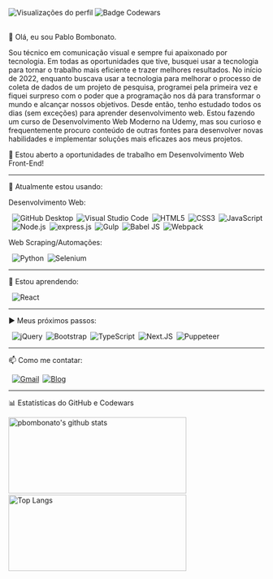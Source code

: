 ![Visualizações do perfil](https://komarev.com/ghpvc/?username=pbombonato&color=002B36&style=flat-square)
![Badge Codewars](https://www.codewars.com/users/pbombonato/badges/micro)<br><br>


👋 Olá, eu sou Pablo Bombonato. 

Sou técnico em comunicação visual e sempre fui apaixonado por tecnologia. Em todas as oportunidades que tive, busquei usar a tecnologia para tornar o trabalho mais eficiente e trazer melhores resultados. No início de 2022, enquanto buscava usar a tecnologia para melhorar o processo de coleta de dados de um projeto de pesquisa, programei pela primeira vez e fiquei surpreso com o poder que a programação nos dá para transformar o mundo e alcançar nossos objetivos. Desde então, tenho estudado todos os dias (sem exceções) para aprender desenvolvimento web. Estou fazendo um curso de Desenvolvimento Web Moderno na Udemy, mas sou curioso e frequentemente procuro conteúdo de outras fontes para desenvolver novas habilidades e implementar soluções mais eficazes aos meus projetos. 

🔭 Estou aberto a oportunidades de trabalho em Desenvolvimento Web Front-End!

<hr>

🚀 Atualmente estou usando:

Desenvolvimento Web: 

&ensp;![GitHub Desktop](https://img.shields.io/badge/-GitHub%20Desktop-6C3472?style=flat-square&logo=github)&ensp;![Visual Studio Code](https://img.shields.io/badge/-VSCode-2C2C32?style=flat-square&logo=visual-studio-code&logoColor=0078D7)&ensp;![HTML5](https://img.shields.io/badge/-HTML5-FFF?style=flat-square&logo=HTML5)&ensp;![CSS3](https://img.shields.io/badge/-CSS3-0170ba?style=flat-square&logo=CSS3)&ensp;![JavaScript](https://img.shields.io/badge/-JavaScript-000000?style=flat-square&logo=JavaScript)&ensp;![Node.js](https://img.shields.io/badge/-Node.js-303030?style=flat-square&logo=Node.js)&ensp;![express.js](https://img.shields.io/badge/-express.js-89bb3c?style=flat-square&logo=Express)&ensp;![Gulp](https://img.shields.io/badge/-Gulp-fff?style=flat-square&logo=gulp)&ensp;![Babel JS](https://img.shields.io/badge/-Babel.JS-323330?style=flat-square&logo=babel)&ensp;![Webpack](https://img.shields.io/badge/-Webpack-1C78C0?style=flat-square&logo=Webpack)



Web Scraping/Automações: 

&ensp;![Python](https://img.shields.io/badge/-Python-bbb?style=flat-square&logo=python)&ensp;![Selenium](https://img.shields.io/badge/-Selenium-bbb?style=flat-square&logo=Selenium)

<hr>

🌱 Estou aprendendo:

&ensp;![React](https://img.shields.io/badge/-React-000000?style=flat-square&logo=React)

<hr>

▶️ Meus próximos passos:

&ensp;![jQuery](https://img.shields.io/badge/-jQuery-000?style=flat-square&logo=jquery)&ensp;![Bootstrap](https://img.shields.io/badge/-Bootstrap-333?style=flat-square&logo=bootstrap)&ensp;![TypeScript](https://img.shields.io/badge/-TypeScript-fff?style=flat-square&logo=typescript)&ensp;![Next.JS](https://img.shields.io/badge/-Next.JS-000?style=flat-square&logo=next.js)&ensp;![Puppeteer](https://img.shields.io/badge/-Puppeteer-fff?style=flat-square&logo=puppeteer)

<hr>

📫 Como me contatar:

&ensp;[![Gmail](https://img.shields.io/badge/-Gmail-C71610?style=flat-square&logo=Gmail&logoColor=FFFFFF)](mailto:pablobombonato14@gmail.com)&ensp;[![Blog](https://img.shields.io/badge/-LinkedIn-0170ba?style=flat-square&logo=linkedin)](https://www.linkedin.com/in/pablobombonato/)

<hr>

:bar_chart: Estatísticas do GitHub e Codewars


<img alt="pbombonato's github stats" height=150 width=350 src="https://github-readme-stats.vercel.app/api?username=pbombonato&show_icons=true&title_color=19F9D8&icon_color=19F9D8&bg_color=002B36&text_color=FFFFFF"/>&ensp;&ensp;<img alt="Top Langs" height=150 width=350 src="https://github-readme-stats.vercel.app/api/top-langs/?username=pbombonato&layout=compact&title_color=19F9D8&icon_color=19F9D8&bg_color=002B36&text_color=FFFFFF"/>
